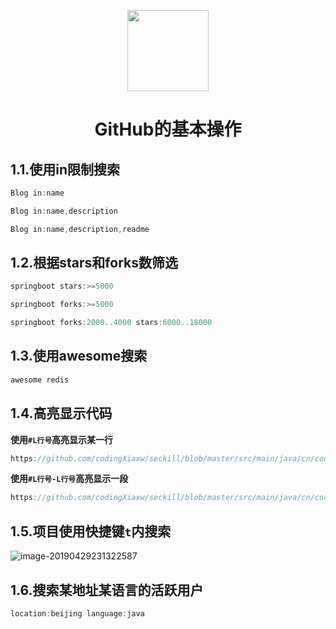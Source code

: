 <p align="center">
<img width="130" align="center" src="http://image.luokangyuan.com/Github.svg"/>
</p>
<h1 align="center">GitHub的基本操作</h1>


## 1.1.使用in限制搜索

```java
Blog in:name
```

```java
Blog in:name,description
```

```java
Blog in:name,description,readme
```

## 1.2.根据stars和forks数筛选

```java
springboot stars:>=5000
```

```java
springboot forks:>=5000
```

```java
springboot forks:2000..4000 stars:6000..18000
```

## 1.3.使用awesome搜索

```java
awesome redis
```

## 1.4.高亮显示代码

**使用`#L行号`高亮显示某一行**

```java
https://github.com/codingXiaxw/seckill/blob/master/src/main/java/cn/codingxiaxw/dao/SuccessKilledDao.java#L13
```

**使用`#L行号-L行号`高亮显示一段**

```java
https://github.com/codingXiaxw/seckill/blob/master/src/main/java/cn/codingxiaxw/dao/SuccessKilledDao.java#L13-L25
```

## 1.5.项目使用快捷键`t`内搜索

![image-20190429231322587](http://image.luokangyuan.com/2019-04-29-151328.png)

## 1.6.搜索某地址某语言的活跃用户

```java
location:beijing language:java
```
